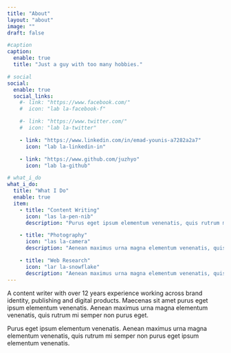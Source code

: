 ```yaml
---
title: "About"
layout: "about"
image: ""
draft: false

#caption
caption:
  enable: true
  title: "Just a guy with too many hobbies."

# social
social:
  enable: true
  social_links:
    #- link: "https://www.facebook.com/"
    #  icon: "lab la-facebook-f"

    #- link: "https://www.twitter.com/"
    #  icon: "lab la-twitter"

    - link: "https://www.linkedin.com/in/emad-younis-a7282a2a7"
      icon: "lab la-linkedin-in"

    - link: "https://www.github.com/juzhyo"
      icon: "lab la-github"

# what_i_do
what_i_do:
  title: "What I Do"
  enable: true
  item:
    - title: "Content Writing"
      icon: "las la-pen-nib"
      description: "Purus eget ipsum elementum venenatis, quis rutrum mi semper nonpurus eget ipsum elementum venenatis."

    - title: "Photography"
      icon: "las la-camera"
      description: "Aenean maximus urna magna elementum venenatis, quis rutrum mi semper non purus eget ipsum elementum venenatis."

    - title: "Web Research"
      icon: "lar la-snowflake"
      description: "Aenean maximus urna magna elementum venenatis, quis rutrum mi semper non purus eget ipsum elementum venenatis."
---
```


A content writer with over 12 years experience working across brand identity, publishing and digital products. Maecenas sit amet purus eget ipsum elementum venenatis. Aenean maximus urna magna elementum venenatis, quis rutrum mi semper non purus eget.

Purus eget ipsum elementum venenatis. Aenean maximus urna magna elementum venenatis, quis rutrum mi semper non purus eget ipsum elementum venenatis.
